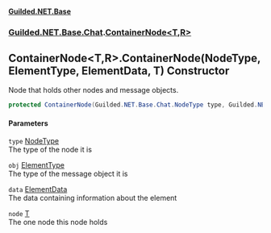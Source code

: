 #### [Guilded.NET.Base](Guilded_NET_Base.md 'Guilded.NET.Base')
### [Guilded.NET.Base.Chat](Guilded_NET_Base.md#Guilded_NET_Base_Chat 'Guilded.NET.Base.Chat').[ContainerNode&lt;T,R&gt;](ContainerNode_T_R_.md 'Guilded.NET.Base.Chat.ContainerNode&lt;T,R&gt;')
## ContainerNode&lt;T,R&gt;.ContainerNode(NodeType, ElementType, ElementData, T) Constructor
Node that holds other nodes and message objects.  
```csharp
protected ContainerNode(Guilded.NET.Base.Chat.NodeType type, Guilded.NET.Base.Chat.ElementType obj, Guilded.NET.Base.Chat.ElementData data, T node);
```
#### Parameters
<a name='Guilded_NET_Base_Chat_ContainerNode_T_R__ContainerNode(Guilded_NET_Base_Chat_NodeType_Guilded_NET_Base_Chat_ElementType_Guilded_NET_Base_Chat_ElementData_T)_type'></a>
`type` [NodeType](NodeType.md 'Guilded.NET.Base.Chat.NodeType')  
The type of the node it is
  
<a name='Guilded_NET_Base_Chat_ContainerNode_T_R__ContainerNode(Guilded_NET_Base_Chat_NodeType_Guilded_NET_Base_Chat_ElementType_Guilded_NET_Base_Chat_ElementData_T)_obj'></a>
`obj` [ElementType](ElementType.md 'Guilded.NET.Base.Chat.ElementType')  
The type of the message object it is
  
<a name='Guilded_NET_Base_Chat_ContainerNode_T_R__ContainerNode(Guilded_NET_Base_Chat_NodeType_Guilded_NET_Base_Chat_ElementType_Guilded_NET_Base_Chat_ElementData_T)_data'></a>
`data` [ElementData](ElementData.md 'Guilded.NET.Base.Chat.ElementData')  
The data containing information about the element
  
<a name='Guilded_NET_Base_Chat_ContainerNode_T_R__ContainerNode(Guilded_NET_Base_Chat_NodeType_Guilded_NET_Base_Chat_ElementType_Guilded_NET_Base_Chat_ElementData_T)_node'></a>
`node` [T](ContainerNode_T_R_.md#Guilded_NET_Base_Chat_ContainerNode_T_R__T 'Guilded.NET.Base.Chat.ContainerNode&lt;T,R&gt;.T')  
The one node this node holds
  
